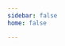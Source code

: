 ```yaml
---
sidebar: false
home: false

---
```




<script setup>
// import AbstractAnimation from './.vitepress/components/AbstractAnimation.vue'
import Mask from './.vitepress/components/mask.vue'
</script>




<Mask/>
<!-- <AbstractAnimation/> -->